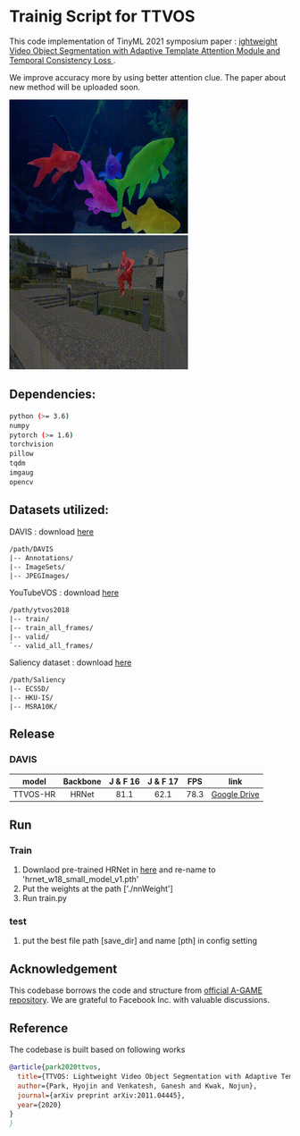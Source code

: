 # Trainig Script for TTVOS

This code implementation of TinyML 2021 symposium paper :  [ightweight Video Object Segmentation with Adaptive Template Attention Module and Temporal Consistency Loss ](https://arxiv.org/abs/2011.04445).

We improve accuracy more by using better attention clue. The paper about new method will be uploaded soon.


<img src="./sample/TTVOS_gold-fish.gif" alt="sample ours hard"> 
<img src="./sample/TTVOS_parkour.gif" alt="sample ours easy" > 

 
## Dependencies:
```bash
python (>= 3.6)
numpy
pytorch (>= 1.6)
torchvision
pillow
tqdm
imgaug
opencv
```

## Datasets utilized:
DAVIS : download [here](https://davischallenge.org/davis2017/code.html)

```
/path/DAVIS
|-- Annotations/
|-- ImageSets/
|-- JPEGImages/
```

YouTubeVOS : download [here](https://competitions.codalab.org/competitions/20127#participate-get-data)

```
/path/ytvos2018
|-- train/
|-- train_all_frames/
|-- valid/
`-- valid_all_frames/
```

Saliency dataset : download [here](https://drive.google.com/file/d/1DOg-OATFD33ZnopOhz2IqIPpzABc187I/view?usp=sharing)

```
/path/Saliency
|-- ECSSD/
|-- HKU-IS/
|-- MSRA10K/
```

## Release

### DAVIS 

| model    |Backbone  | J & F 16| J & F 17| FPS   |link |
|----------|:--------:|:-------:|:-------:|:-----:| :-----:|     
| TTVOS-HR | HRNet    | 81.1    | 62.1    | 78.3  |[Google Drive](https://drive.google.com/file/d/1CedlOkynY9ja4Sd9q7wLO6-fELh_cM1R/view?usp=sharing)| 


## Run
### Train

1. Downlaod pre-trained HRNet in [here](https://1drv.ms/u/s!Aus8VCZ_C_33gSEsg-2sxTmZL2AT?e=AqHbjh) and re-name to 
'hrnet_w18_small_model_v1.pth'
2. Put the weights at the path ['./nnWeight'] 
3. Run train.py

### test
1. put the best file path [save_dir] and name [pth] in config setting

## Acknowledgement
This codebase borrows the code and structure from [official A-GAME repository](https://github.com/joakimjohnander/agame-vos).
We are grateful to Facebook Inc. with valuable discussions.


## Reference
The codebase is built based on following works
```Bibtex
@article{park2020ttvos,
  title={TTVOS: Lightweight Video Object Segmentation with Adaptive Template Attention Module and Temporal Consistency Loss},
  author={Park, Hyojin and Venkatesh, Ganesh and Kwak, Nojun},
  journal={arXiv preprint arXiv:2011.04445},
  year={2020}
}
}

```

